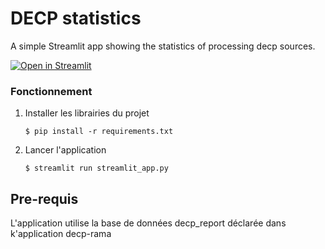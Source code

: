 # DECP statistics

A simple Streamlit app showing the statistics of processing decp sources.

[![Open in Streamlit](https://static.streamlit.io/badges/streamlit_badge_black_white.svg)](https://)

### Fonctionnement

1. Installer les librairies du projet

   ```
   $ pip install -r requirements.txt
   ```

2. Lancer l'application

   ```
   $ streamlit run streamlit_app.py
   ```
## Pre-requis

L'application utilise la base de données decp_report déclarée dans k'application decp-rama